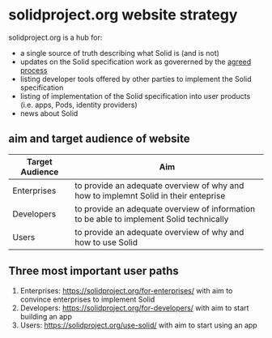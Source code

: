 # solidproject.org website strategy 

solidproject.org is a hub for:
* a single source of truth describing what Solid is (and is not) 
* updates on the Solid specification work as govererned by the [agreed process](https://github.com/solid/process) 
* listing developer tools offered by other parties to implement the Solid specification 
* listing of implementation of the Solid specification into user products (i.e. apps, Pods, identity providers) 
* news about Solid 

## aim and target audience of website 

| Target Audience  | Aim |
| ------------- | ------------- |
| Enterprises  | to provide an adequate overview of why and how to implemnt Solid in their enteprise  |
| Developers | to provide an adequate overview of information to be able to implement Solid technically  |
| Users  | to provide an adequate overview of why and how to use Solid  |

## Three most important user paths
1. Enterprises: https://solidproject.org/for-enterprises/ with aim to convince enterprises to implement Solid 
2. Developers: https://solidproject.org/for-developers/ with aim to start building an app 
3. Users: https://solidproject.org/use-solid/ with aim to start using an app 

